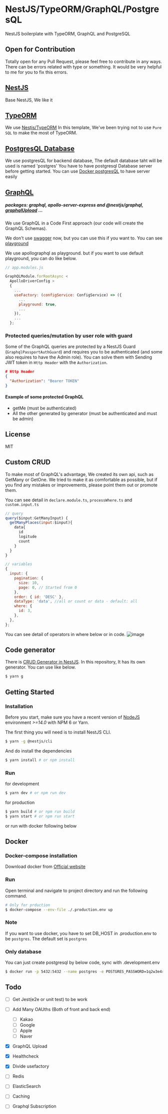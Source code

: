 # NestJS/TypeORM/GraphQL/PostgresQL

NestJS boilerplate with TypeORM, GraphQL and PostgreSQL

## Open for Contribution

Totally open for any Pull Request, please feel free to contribute in any ways.
There can be errors related with type or something. It would be very helpful to me for you to fix this errors.

## [NestJS](https://docs.nestjs.com/)

Base NestJS, We like it

## [TypeORM](https://typeorm.io/)

We use [Nestjs/TypeORM](https://docs.nestjs.com/techniques/database)
In this template, We've been trying not to use `Pure SQL` to make the most of TypeORM.

## [PostgresQL Database](https://www.postgresql.org/)

We use postgresQL for backend database, The default database taht will be used is named 'postgres'
You have to have postgresql Database server before getting started.
You can use [Docker postgresQL](https://hub.docker.com/_/postgres) to have server easily

## [GraphQL](https://graphql.org/)

##### packages: graphql, apollo-server-express and @nestjs/graphql, [graphqlUpload](https://www.npmjs.com/package/graphql-upload) ...

We use GraphQL in a Code First approach (our code will create the GraphQL Schemas).

We don't use [swagger](https://docs.nestjs.com/openapi/introduction) now, but you can use this if you want to.
You can see [playground](http://localhost:8000/graphql)

We use apollographql as playground. but if you want to use default playground, you can do like below.

```js
// app.modules.js

GraphQLModule.forRootAsync <
  ApolloDriverConfig >
  {
    ...
    useFactory: (configService: ConfigService) => ({
      ...
      playground: true,
      ...
    }),
    ...
  };
```

### Protected queries/mutation by user role with guard

Some of the GraphQL queries are protected by a NestJS Guard (`GraphqlPassportAuthGuard`) and requires you to be authenticated (and some also requires to have the Admin role).
You can solve them with Sending JWT token in `Http Header` with the `Authorization`.

```json
# Http Header
{
  "Authorization": "Bearer TOKEN"
}
```

#### Example of some protected GraphQL

- getMe (must be authenticated)
- All the other generated by generator (must be authenticated and must be admin)

## License

MIT

## Custom CRUD

To make most of GraphQL's advantage, We created its own api, such as GetMany or GetOne.
We tried to make it as comfortable as possible, but if you find any mistakes or improvements, please point them out or promote them.

You can see detail in `declare.module.ts`, `processWhere.ts` and `custom.input.ts`

```js
// query
query($input:GetManyInput) {
  getManyPlaces(input:$input){
    data{
      id
      logitude
      count
    }
  }
}
```

```js
// variables
{
  input: {
    pagination: {
      size: 10,
      page: 0, // Started from 0
    },
    order: { id: 'DESC' },
    dataType: 'data', //all or count or data - default: all
    where: {
      id: 3,
    },
  },
};
```

You can see detail of operators in where below or in code.
![image](https://bewave.s3.ap-northeast-2.amazonaws.com/docs.png)

## Code generator

There is [CRUD Generator in NestJS](https://docs.nestjs.com/recipes/crud-generator).
In this repository, It has its own generator.
You can use like below.

```bash
$ yarn g
```

## Getting Started

### Installation

Before you start, make sure you have a recent version of [NodeJS](http://nodejs.org/) environment _>=14.0_ with NPM 6 or Yarn.

The first thing you will need is to install NestJS CLI.

```bash
$ yarn -g @nestjs/cli
```

And do install the dependencies

```bash
$ yarn install # or npm install
```

### Run

for development

```bash
$ yarn dev # or npm run dev
```

for production

```bash
$ yarn build # or npm run build
$ yarn start # or npm run start
```

or run with docker following below

## Docker

### Docker-compose installation

Download docker from [Official website](https://docs.docker.com/compose/install)

### Run

Open terminal and navigate to project directory and run the following command.

```bash
# Only for prduction
$ docker-compose --env-file ./.production.env up
```

### Note

If you want to use docker, you have to set DB_HOST in .production.env to be `postgres`.
The default set is `postgres`

### Only database

You can just create postgresql by below code, sync with .development.env

```bash
$ docker run -p 5432:5432 --name postgres -e POSTGRES_PASSWORD=1q2w3e4r -d postgres
```

## Todo

- [ ] Get Jest(e2e or unit test) to be work
- [ ] Add Many OAUths (Both of front and back end)

  - [ ] Kakao
  - [ ] Google
  - [ ] Apple
  - [ ] Naver

- [x] GraphQL Upload
- [x] Healthcheck
- [x] Divide usefactory
- [ ] Redis
- [ ] ElasticSearch
- [ ] Caching
- [ ] Graphql Subscription
